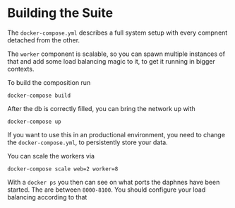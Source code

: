 # Building the Suite

The ```docker-compose.yml``` describes a full system setup with every compnent detached from the other.

The ```worker``` component is scalable, so you can spawn multiple instances of that and add some load balancing magic to it, to get it running in bigger contexts.

To build the composition run

    docker-compose build

After the db is correctly filled, you can bring the network up with

    docker-compose up

If you want to use this in an productional environment, you need to change the ```docker-compose.yml```, to persistently store your data.

You can scale the workers via

    docker-compose scale web=2 worker=8

With a ```docker ps``` you then can see on what ports the daphnes have been started. The are between ```8000-8100```. You should configure your load balancing according to that

